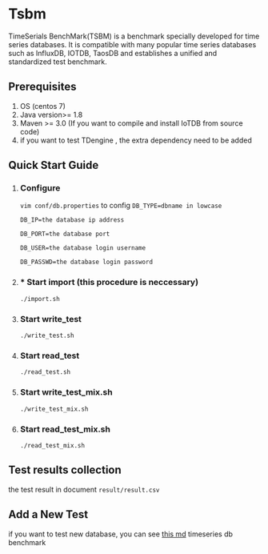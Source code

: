 # Tsbm

TimeSerials BenchMark(TSBM) is a benchmark specially developed for time series databases. It is compatible with many popular time series databases such as InfluxDB, IOTDB, TaosDB and establishes a unified and standardized test benchmark.

## Prerequisites

1. OS (centos 7)
2. Java version>= 1.8
3. Maven >= 3.0 (If you want to compile and install IoTDB from source code)
4. if you want to test TDengine , the extra dependency need to be added

## Quick Start Guide

1. ###  Configure

   ```vim conf/db.properties``` 
   to config
   ```DB_TYPE=dbname in lowcase``` 

   ```DB_IP=the database ip address``` 

   ```DB_PORT=the database port```  

   ```DB_USER=the database login username ``` 

   ```DB_PASSWD=the database login password ``` 

2. ### * Start import (this procedure is neccessary)

   ```./import.sh``` 

3. ### Start write_test

   ```./write_test.sh``` 

4. ### Start read_test

   ```./read_test.sh``` 

5. ### Start write_test_mix.sh

   ```./write_test_mix.sh``` 

6. ### Start read_test_mix.sh

   ```./read_test_mix.sh```    

## Test results collection

the test result in document ```result/result.csv ```

## Add a New Test

if you want to test new database,  you can see [this md](/doc/development.md)
timeseries db benchmark 